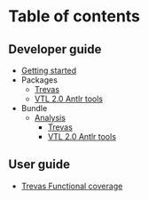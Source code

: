 # Table of contents

## Developer guide

- [Getting started](getting-started.md)
- Packages
  - [Trevas](packages/trevas.md)
  - [VTL 2.0 Antlr tools](packages/vtl-2.0-antlr-tools.md)
- Bundle
  - [Analysis](bundle/analysis.md)
    - [Trevas](https://inseefr.github.io/VTL-Tools/bundle-report/trevas.html)
    - [VTL 2.0 Antlr tools](https://inseefr.github.io/VTL-Tools/bundle-report/vtl-2.1-antlr-tools.html)

## User guide

- [Trevas Functional coverage](coverage.md)
